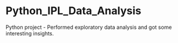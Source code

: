 # Python_IPL_Data_Analysis
Python project - Performed exploratory data analysis and got some interesting insights.
